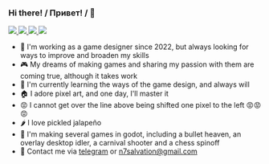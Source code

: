 ### Hi there! / Привет! /  👋

  </a>
  <a target="_blank" href="https://career.habr.com/n7winner">
    <img src="https://img.shields.io/badge/-Habr%20-%AA1DAAF2.svg?&style=for-the-badge&logo=Habr&logoColor=white" />
  </a>
  
  </a>
  <a target="_blank" href="https://t.me/n7winner">
    <img src="https://img.shields.io/badge/-Telegram-26A5E4?&style=for-the-badge&logo=telegram&logoColor=white" />
  </a>
  
  </a>
  <a target="_blank" href="https://www.linkedin.com/in/%D0%B0%D0%BB%D0%B5%D0%BA%D1%81%D0%B0%D0%BD%D0%B4%D1%80-%D0%B2%D0%B0%D1%81%D0%B8%D0%BB%D1%8C%D0%B5%D0%B2-399a69222/">
    <img src="https://img.shields.io/badge/-LinkedIn-0A66C2?&style=for-the-badge&logo=LinkedIn&logoColor=white" />
  </a>

  </a>
  <a target="_blank" href="https://www.linkedin.com/in/%D0%B0%D0%BB%D0%B5%D0%BA%D1%81%D0%B0%D0%BD%D0%B4%D1%80-%D0%B2%D0%B0%D1%81%D0%B8%D0%BB%D1%8C%D0%B5%D0%B2-399a69222/">
    <img src="https://img.shields.io/badge/-HeadHunter-E60027?&style=for-the-badge&logo=HH&logoColor=white" />
  </a>

- 🔎 I'm working as a game designer since 2022, but always looking for ways to improve and broaden my skills
- 🎮 My dreams of making games and sharing my passion with them are coming true, although it takes work
- 🤔 I'm currently learning the ways of the game design, and always will
- 🏠 I adore pixel art, and one day, I'll master it
- 😡 I cannot get over the line above being shifted one pixel to the left 😡😡😡
- 🌶️ I love pickled jalapeño
- 🤖 I'm making several games in godot, including a bullet heaven, an overlay desktop idler, a carnival shooter and a chess spinoff
- 💬 Contact me via [telegram](https://t.me/n7winner) or n7salvation@gmail.com

<!--
**N7winner/N7winner** is a ✨ _special_ ✨ repository because its `README.md` (this file) appears on your GitHub profile.

Here are some ideas to get you started:

- 🔭 I’m currently working on ...
- 🌱 I’m currently learning ...
- 🔎 I'm looking for a job
- 👯 I’m looking to collaborate on ...
- 🤔 I’m looking for help with ...
- 💬 Ask me about ...
- 📫 How to reach me: ...
- 😄 Pronouns: ...
- ⚡ Fun fact: ...
-->
